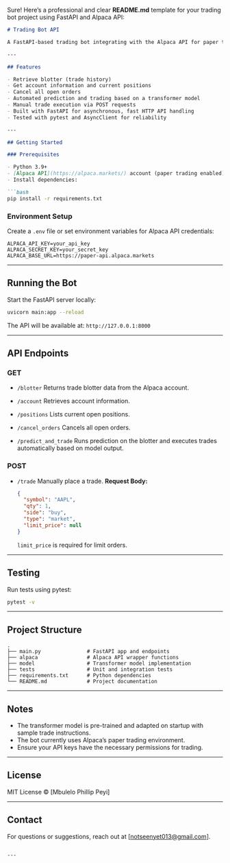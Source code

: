 Sure! Here’s a professional and clear **README.md** template for your trading bot project using FastAPI and Alpaca API:

````markdown
# Trading Bot API

A FastAPI-based trading bot integrating with the Alpaca API for paper trading and automated trade execution using a transformer model for prediction.

---

## Features

- Retrieve blotter (trade history)
- Get account information and current positions
- Cancel all open orders
- Automated prediction and trading based on a transformer model
- Manual trade execution via POST requests
- Built with FastAPI for asynchronous, fast HTTP API handling
- Tested with pytest and AsyncClient for reliability

---

## Getting Started

### Prerequisites

- Python 3.9+
- [Alpaca API](https://alpaca.markets/) account (paper trading enabled)
- Install dependencies:

```bash
pip install -r requirements.txt
````

### Environment Setup

Create a `.env` file or set environment variables for Alpaca API credentials:

```env
ALPACA_API_KEY=your_api_key
ALPACA_SECRET_KEY=your_secret_key
ALPACA_BASE_URL=https://paper-api.alpaca.markets
```

---

## Running the Bot

Start the FastAPI server locally:

```bash
uvicorn main:app --reload
```

The API will be available at: `http://127.0.0.1:8000`

---

## API Endpoints

### GET

* `/blotter`
  Returns trade blotter data from the Alpaca account.

* `/account`
  Retrieves account information.

* `/positions`
  Lists current open positions.

* `/cancel_orders`
  Cancels all open orders.

* `/predict_and_trade`
  Runs prediction on the blotter and executes trades automatically based on model output.

### POST

* `/trade`
  Manually place a trade.
  **Request Body:**

  ```json
  {
    "symbol": "AAPL",
    "qty": 1,
    "side": "buy",
    "type": "market",
    "limit_price": null
  }
  ```

  `limit_price` is required for limit orders.

---

## Testing

Run tests using pytest:

```bash
pytest -v
```

---

## Project Structure

```
.
├── main.py               # FastAPI app and endpoints
├── alpaca                # Alpaca API wrapper functions
├── model                 # Transformer model implementation
├── tests                 # Unit and integration tests
├── requirements.txt      # Python dependencies
└── README.md             # Project documentation
```

---

## Notes

* The transformer model is pre-trained and adapted on startup with sample trade instructions.
* The bot currently uses Alpaca’s paper trading environment.
* Ensure your API keys have the necessary permissions for trading.

---

## License

MIT License © \[Mbulelo Phillip Peyi]

---

## Contact

For questions or suggestions, reach out at \[[notseenyet013@gmail.com](mailto:notseenyet013@gmail.com)].

```

---

```
